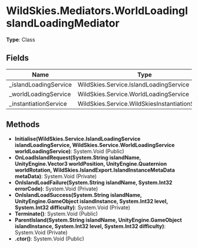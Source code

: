 ﻿# WildSkies.Mediators.WorldLoadingIslandLoadingMediator

**Type**: Class

## Fields

| Name | Type | Access |
|------|------|--------|
| _islandLoadingService | WildSkies.Service.IslandLoadingService | Private |
| _worldLoadingService | WildSkies.Service.WorldLoadingService | Private |
| _instantiationService | WildSkies.Service.WildSkiesInstantiationService | Private |

## Methods

- **Initialise(WildSkies.Service.IslandLoadingService islandLoadingService, WildSkies.Service.WorldLoadingService worldLoadingService)**: System.Void (Public)
- **OnLoadIslandRequest(System.String islandName, UnityEngine.Vector3 worldPosition, UnityEngine.Quaternion worldRotation, WildSkies.IslandExport.IslandInstanceMetaData metaData)**: System.Void (Private)
- **OnIslandLoadFailure(System.String islandName, System.Int32 errorCode)**: System.Void (Private)
- **OnIslandLoadSuccess(System.String islandName, UnityEngine.GameObject islandInstance, System.Int32 level, System.Int32 difficulty)**: System.Void (Private)
- **Terminate()**: System.Void (Public)
- **ParentIsland(System.String islandName, UnityEngine.GameObject islandInstance, System.Int32 level, System.Int32 difficulty)**: System.Void (Private)
- **.ctor()**: System.Void (Public)

